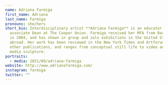 ```yaml
---
name: Adriana Farmiga
first_name: Adriana
last_name: Farmiga
pronouns: she/hers
short_bio: Interdisciplinary artist **Adriana Farmiga** is an educator and
  associate Dean at The Cooper Union. Farmiga received her MFA from Bard College
  in 2004, and has shown in group and solo exhibitions in the United States and
  abroad. Her work has been reviewed in the New York Times and Artforum, among
  other publications, and ranges from conceptual still life to video and mixed
  media sculpture.
portraits:
  - media: 2021/09/adriana-farmiga
website: http://www.adrianafarmiga.com/
instagram: farmiga
twitter: ""
---
```

